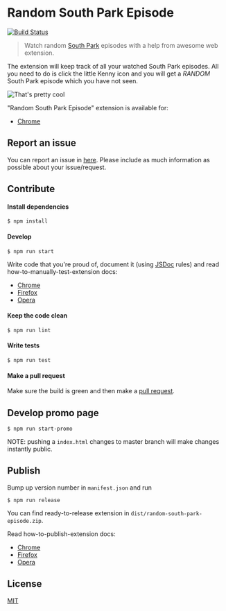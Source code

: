 # Random South Park Episode
[![Build Status](https://travis-ci.org/syyfilis/random-south-park-episode.svg?branch=master)](https://travis-ci.org/syyfilis/random-south-park-episode)

> Watch random [South Park](https://en.wikipedia.org/wiki/South_Park) episodes with a help from awesome web extension.

The extension will keep track of all your watched South Park episodes. All you need to do is click the little Kenny icon and you will get a *RANDOM* South Park episode which you have not seen.

![That's pretty cool](http://i.giphy.com/26tP7cDNJUZQy7w3u.gif)

"Random South Park Episode" extension is available for:

- [Chrome](https://chrome.google.com/webstore/detail/random-south-park-episode/gnejpgpadafimefcjbhnglbnfbboakjf)

## Report an issue

You can report an issue in [here](https://github.com/syyfilis/random-south-park-episode/issues/new). Please include as much information as possible about your issue/request.

## Contribute

#### Install dependencies

```
$ npm install
```

#### Develop

```
$ npm run start
```

Write code that you're proud of, document it (using [JSDoc](http://usejsdoc.org/) rules) and read how-to-manually-test-extension docs:

- [Chrome](https://developer.chrome.com/extensions/getstarted#unpacked)
- [Firefox](https://developer.mozilla.org/en-US/Add-ons/WebExtensions/Temporary_Installation_in_Firefox)
- [Opera](https://dev.opera.com/extensions/testing/)

#### Keep the code clean

```
$ npm run lint
```

#### Write tests

```
$ npm run test
```

#### Make a pull request

Make sure the build is green and then make a [pull request](https://github.com/syyfilis/random-south-park-episode/pulls).

## Develop promo page

```
$ npm run start-promo
```

NOTE: pushing a `index.html` changes to master branch will make changes instantly public.

## Publish

Bump up version number in `manifest.json` and run

```
$ npm run release
```

You can find ready-to-release extension in `dist/random-south-park-episode.zip`.

Read how-to-publish-extension docs:

- [Chrome](https://developer.chrome.com/extensions/hosting)
- [Firefox](https://developer.mozilla.org/en-US/Add-ons/WebExtensions/Publishing_your_WebExtension)
- [Opera](https://dev.opera.com/extensions/publishing-guidelines/#submit)

## License

[MIT](https://github.com/syyfilis/random-south-park-episode/blob/master/LICENSE)
